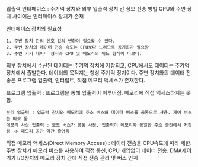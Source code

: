 입출력 인터페이스 : 주기억 장치와 외부 입출력 장치 간 정보 전송 방법
CPU와 주변 장치 사이에는 인터페이스 장치가 존재

인터페이스 장치의 필요성
    
    1. 주변 장치 간의 신호 값의 변환이 필요할 수 있다.
    2. 주변 장치의 데이터 전송 속도는 CPU보다 느리므로 동기화가 필요함
    3. 주변 기기 데이터 형식과 CPU 및 메모리의 워드 형식이 다르다.

외부 장치에서 수신된 데이터는 주기억 장치에 저장되고, CPU에서도 데이터는 주기억 장치에서 출발한다. 데이터의 목적지는 항상 주기억 장치이다. 주변 장치와의 데이터 전송은 프로그램 입출력, 인터럽트, 직접 메모리 액세스가 존재한다.

프로그램 입출력 : 프로그램을 통해 입출력이 이루어짐. 메모리에 직접 액세스하지는 못함.

    분리 입출력 : 입출력 장치와 메모리에 주소 버스와 데이터 버스를 공통으로 사용. 제어 버스는 따로 둠
    메모리 사상 입출력 : 모드 버스가 공통 사용, 입출력이 메모리와 동일한 주소 공간에서 저장됨 -> 메모리 공간 약간 줄어듬

직접 메모리 액세스(Direct Memory Access) : 데이터 전송을 CPU속도에 따라 제한. 주변 장치가 메모리 버스를 사용하여 직접 통신, CPU 개입없이 데이터 전송. DMA제어기가 I/O장치와 메모리 장치 간에 직접 전송 관리 및 버스 인계